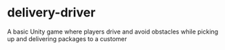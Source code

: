 # delivery-driver
A basic Unity game where players drive and avoid obstacles while picking up and delivering packages to a customer
